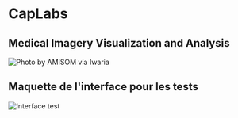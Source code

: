 # CapLabs
## Medical Imagery Visualization and Analysis ##
![Photo by AMISOM via Iwaria](https://user-images.githubusercontent.com/117946893/202865846-16e702da-c3a5-4ccc-8e0e-e04baf81381c.jpg)
## Maquette de l'interface pour les tests
![Interface test](https://user-images.githubusercontent.com/92258644/205026711-d2868640-f8b4-4718-910d-658aef0eff29.jpeg)
